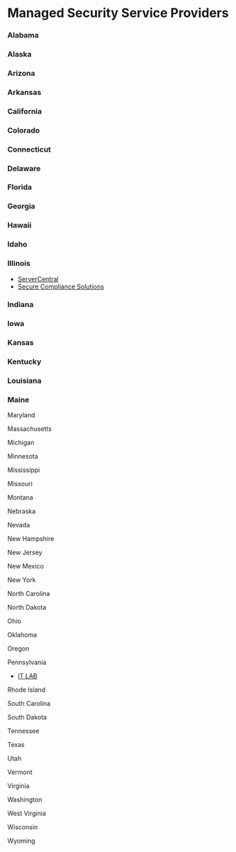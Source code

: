 # Managed Security Service Providers


### Alabama



### Alaska



### Arizona



###  Arkansas


### California


### Colorado


### Connecticut


### Delaware


### Florida


### Georgia


### Hawaii


### Idaho


### Illinois

-  [ServerCentral](https://www.servercentral.com)
-  [Secure Compliance Solutions](https://securecompliance.co)


### Indiana


### Iowa


### Kansas


### Kentucky


### Louisiana


### Maine


Maryland



Massachusetts



Michigan



Minnesota



Mississippi




Missouri




Montana




Nebraska




Nevada



New Hampshire



New Jersey



New Mexico




New York




North Carolina



North Dakota



Ohio



Oklahoma



Oregon



Pennsylvania

- [IT LAB](https://itlabsolutions.net/)



Rhode Island



South Carolina



South Dakota



Tennessee



Texas



Utah



Vermont


Virginia



Washington



West Virginia



Wisconsin



Wyoming





